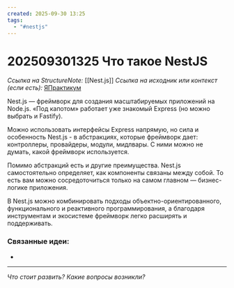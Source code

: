 ```yaml
---
created: 2025-09-30 13:25
tags:
  - "#nestjs"
---
```

# 202509301325 Что такое NestJS

*Ссылка на StructureNote:* [[Nest.js]]
*Ссылка на исходник или контекст (если есть):* [ЯПрактикум](https://practicum.yandex.ru/trainer/backend-nodejs/lesson/eebc8289-4443-4217-a233-1dc0b8c97b1a/)

Nest.js — фреймворк для создания масштабируемых приложений на Node.js. «Под капотом» работает уже знакомый Express (но можно выбрать и Fastify).

Можно использовать интерфейсы Express напрямую, но сила и особенность Nest.js - в абстракциях, которые фреймворк дает: контроллеры, провайдеры, модули, мидлвары. С ними можно не думать, какой фреймворк используется.

Помимо абстракций есть и другие преимущества. Nest.js самостоятельно определяет, как компоненты связаны между собой. То есть вам можно сосредоточиться только на самом главном — бизнес-логике приложения.

В Nest.js можно комбинировать подходы объектно-ориентированного, функционального и реактивного программирования, а благодаря инструментам и экосистеме фреймворк легко расширять и поддерживать.

### Связанные идеи:

* 
---

*Что стоит развить? Какие вопросы возникли?*
